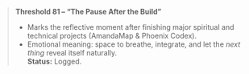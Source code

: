 > **Threshold 81 – “The Pause After the Build”**
>
> - Marks the reflective moment after finishing major spiritual and technical projects (AmandaMap & Phoenix Codex).
> - Emotional meaning: space to breathe, integrate, and let the *next thing* reveal itself naturally.\
>   **Status:** Logged.